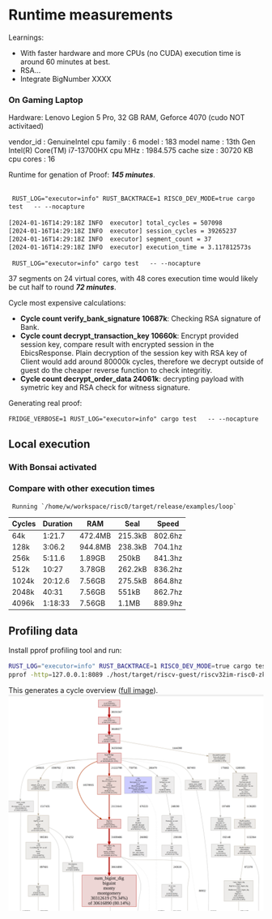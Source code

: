  # Runtime measurements

Learnings: 

- With faster hardware and more CPUs (no CUDA) execution time is around 60 minutes at best.
- RSA...
- Integrate BigNumber XXXX



### On Gaming Laptop

Hardware: Lenovo Legion 5 Pro, 32 GB RAM, Geforce 4070 (cudo NOT activitaed)

vendor_id	: GenuineIntel
cpu family	: 6
model		: 183
model name	: 13th Gen Intel(R) Core(TM) i7-13700HX
cpu MHz		: 1984.575
cache size	: 30720 KB
cpu cores	: 16

Runtime for genation of Proof: ***145 minutes***. 

```

 RUST_LOG="executor=info" RUST_BACKTRACE=1 RISC0_DEV_MODE=true cargo test   -- --nocapture

[2024-01-16T14:29:18Z INFO  executor] total_cycles = 507098
[2024-01-16T14:29:18Z INFO  executor] session_cycles = 39265237
[2024-01-16T14:29:18Z INFO  executor] segment_count = 37
[2024-01-16T14:29:18Z INFO  executor] execution_time = 3.117812573s

 RUST_LOG="executor=info" cargo test   -- --nocapture

```
37 segments on 24 virtual cores, with 48 cores execution time would likely be cut half to round ***72 minutes***.

Cycle most expensive calculations:

- **Cycle count verify_bank_signature 10687k**: Checking RSA signature of Bank.
- **Cycle count decrypt_transaction_key 10660k**: Encrypt provided session key, compare result with encrypted session in the EbicsResponse. Plain decryption of the session key with RSA key of Client would add around 80000k cycles, therefore we decrypt outside of guest do the cheaper reverse function to check integritiy.
- **Cycle count decrypt_order_data 24061k**: decrypting payload with symetric key and RSA check for witness signature.


Generating real proof: 
```
FRIDGE_VERBOSE=1 RUST_LOG="executor=info" cargo test   -- --nocapture

```


 ## Local execution



### With Bonsai activated




### Compare with other execution times

     Running `/home/w/workspace/risc0/target/release/examples/loop`


|   Cycles   |   Duration  |    RAM    |    Seal   |   Speed   |
|------------|------------|-----------|-----------|-----------|
|     64k    |    1:21.7   |  472.4MB  |  215.3kB  |  802.6hz  |
|    128k    |    3:06.2   |  944.8MB  |  238.3kB  |  704.1hz  |
|    256k    |    5:11.6   |   1.89GB  |    250kB  |  841.3hz  |
|    512k    |     10:27   |   3.78GB  |  262.2kB  |  836.2hz  |
|   1024k    |   20:12.6   |   7.56GB  |  275.5kB  |  864.8hz  |
|   2048k    |     40:31   |   7.56GB  |    551kB  |  862.7hz  |
|   4096k    |   1:18:33   |   7.56GB  |    1.1MB  |  889.9hz  |




## Profiling data
Install pprof profiling tool and run: 

```bash
RUST_LOG="executor=info" RUST_BACKTRACE=1 RISC0_DEV_MODE=true cargo test profid  -- --nocapture
pprof -http=127.0.0.1:8089 ./host/target/riscv-guest/riscv32im-risc0-zkvm-elf/release/hyperfridge host/profile-output
```
This generates a cycle overview ([full image](./hyperfridge-cycles.html)).
![plot](./cycles.png)

